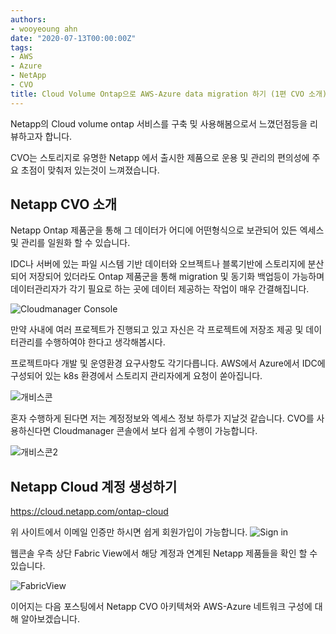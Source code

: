 ```yaml
---
authors:
- wooyeoung ahn
date: "2020-07-13T00:00:00Z"
tags:
- AWS
- Azure
- NetApp
- CVO
title: Cloud Volume Ontap으로 AWS-Azure data migration 하기 (1편 CVO 소개)
---
```


Netapp의 Cloud volume ontap 서비스를 구축 밎 사용해봄으로서 느꼈던점등을 리뷰하고자 합니다.

CVO는 스토리지로 유명한 Netapp 에서 출시한 제품으로 운용 및 관리의 편의성에 주요 초점이 맞춰저 있는것이 느껴졌습니다.

## Netapp CVO 소개
Netapp Ontap 제품군을 통해 그 데이터가 어디에 어떤형식으로 보관되어 있든 엑세스 및 관리를 일원화 할 수 있습니다.

IDC나 서버에 있는 파일 시스템 기반 데이터와 오브젝트나 블록기반에 스토리지에 분산되어 저장되어 있더라도 
Ontap 제품군을 통해 migration 및 동기화 백업등이 가능하며 데이터관리자가 각기 필요로 하는 곳에 데이터 제공하는 작업이 매우 간결해집니다.

![Cloudmanager Console](/files/blog/CVO/Cloudmanager.png)

만약 사내에 여러 프로젝트가 진행되고 있고 자신은 각 프로젝트에 저장조 제공 및 데이터관리를 수행하여야 한다고 생각해봅시다.

프로젝트마다 개발 및 운영환경 요구사항도 각기다릅니다. 
AWS에서 Azure에서 IDC에 구성되어 있는 k8s 환경에서 스토리지 관리자에게 요청이 쏟아집니다.

![개비스콘](/files/blog/CVO/gaviscon.png)

혼자 수행하게 된다면 저는 계정정보와 엑세스 정보 하루가 지날것 같습니다.
CVO를 사용하신다면 Cloudmanager 콘솔에서 보다 쉽게 수행이 가능합니다.

![개비스콘2](/files/blog/CVO/gaviscon2.png)

## Netapp Cloud 계정 생성하기

https://cloud.netapp.com/ontap-cloud

위 사이트에서 이메일 인증만 하시면 쉽게 회원가입이 가능합니다.
![Sign in](/files/blog/CVO/netappcloudsignin.png)

웹콘솔 우측 상단 Fabric View에서 해당 계정과 연계된 Netapp 제품들을 확인 할 수 있습니다.

![FabricView](/files/blog/CVO/netappFabricView.png)

이어지는 다음 포스팅에서 Netapp CVO 아키텍쳐와 AWS-Azure 네트워크 구성에 대해 알아보겠습니다.





